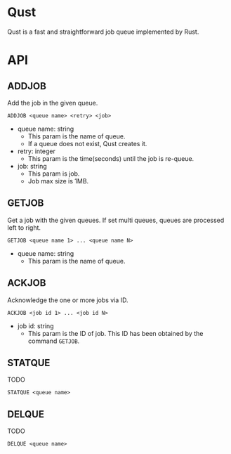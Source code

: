 # Qust

Qust is a fast and straightforward job queue implemented by Rust.

# API

## ADDJOB
Add the job in the given queue.

`ADDJOB <queue name> <retry> <job>`

- queue name: string
    - This param is the name of queue. 
    - If a queue does not exist, Qust creates it.
- retry: integer
    - This param is the time(seconds) until the job is re-queue. 
- job: string
    - This param is job.
    - Job max size is 1MB.

## GETJOB
Get a job with the given queues.
If set multi queues, queues are processed left to right.

`GETJOB <queue name 1> ... <queue name N>`

- queue name: string
    - This param is the name of queue. 

## ACKJOB
Acknowledge the one or more jobs via ID.

`ACKJOB <job id 1> ... <job id N>`

- job id: string
    - This param is the ID of job. This ID has been obtained by the command `GETJOB`.

## STATQUE
TODO

`STATQUE <queue name>`

## DELQUE
TODO

`DELQUE <queue name>`
